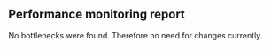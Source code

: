 ## Performance monitoring report
<div>
  <p>No bottlenecks were found. Therefore no need for changes currently.</p>
</div>
